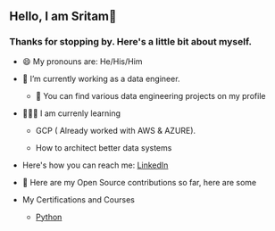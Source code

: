 ## Hello, I am Sritam👋
### Thanks for stopping by. Here's a little bit about myself.

* 😄 My pronouns are: He/His/Him
* 🔭 I’m currently working as a data engineer.

  * 🤘 You can find various data engineering projects on my profile

* 🧑🏻‍🏫 I am currenly learning
    * GCP ( Already worked with AWS & AZURE).

    * How to architect better data systems

* Here's how you can reach me: [LinkedIn](https://www.linkedin.com/in/sritam-nayak-100484221/)
* 🤘 Here are my Open Source contributions so far, here are some
  
* My Certifications and Courses
    * [Python](https://github.com/Nayak009/Nayak009/blob/main/python_certificate.pdf)


